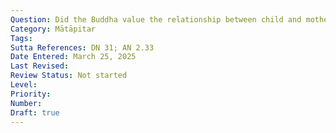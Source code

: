 ```yaml
---
Question: Did the Buddha value the relationship between child and mother and father?
Category: Mātāpitar
Tags:
Sutta References: DN 31; AN 2.33
Date Entered: March 25, 2025
Last Revised:
Review Status: Not started
Level: 
Priority: 
Number: 
Draft: true
---
```


